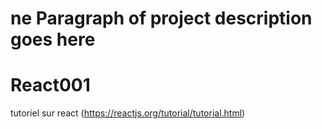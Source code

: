 # ne Paragraph of project description goes here
# React001

tutoriel sur react (https://reactjs.org/tutorial/tutorial.html)

